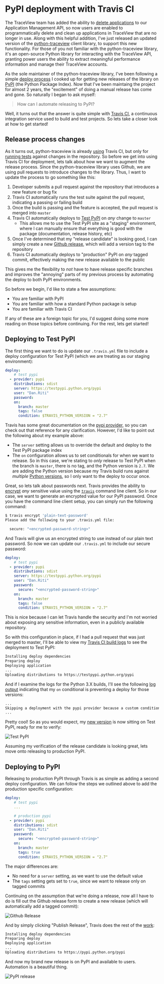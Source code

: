 # PyPI deployment with Travis CI

The TraceView team has added the ability to [delete applications][20] to our
Application Management API, so now users are enabled to programmatically delete
and clean up applications in TraceView that are no longer in use. Along with
this helpful addition, I've just released an updated version of the
[python-traceview][1] client library, to support this new functionality. For
those of you not familiar with the python-traceview library, it's an open-source
Python library for interacting with the TraceView API, granting power users the
ability to extract meaningful performance information and manage their
TraceView accounts.

As the sole maintainer of the python-traceview library, I've been following a
simple [deploy process][3] I cooked up for getting new releases of the library
on [PyPI][2] (the Python Package Index). Now that I've been maintaing the
project for almost 2 years, the "excitement" of doing a manual release has
come and gone. So naturally I began to ask myself:

> How can I automate releasing to PyPI?

Well, it turns out that the answer is quite simple with [Travis CI][4], a
continuous integration service used to build and test projects. So lets take a
closer look at how to get started!

## Release process changes

As it turns out, python-traceview is already [using][5] Travis CI, but only for
[running tests][6] against changes in the repository. So before we get into
using Travis CI for deployment, lets talk about how we want to augment the
release process. Since the python-traceview library uses Github, we are using
pull requests to introduce changes to the library. Thus, I want to update the
process to go something like this:

1. Developer submits a pull request against the repository that introduces a
   new feature or bug fix
2. Travis CI automatically runs the test suite against the pull request,
   indicating a passing or failing build
3. Once the build is passing and the feature is accepted, the pull request is
   merged into `master`
4. Travis CI automatically deploys to [Test PyPI][7] on *any* change to
   `master`
    * This allows me to use the Test PyPI site as a "staging" environment, where
      I can manually ensure that everything is good with the package
      (documentation, release history, etc)
5. Once I've determined that my "release candidate" is looking good, I can
   simply create a new [Github release][8], which will add a version tag
   to the repository
6. Travis CI automatically deploys to "production" PyPI on *any* tagged
   commit, effectively making the new release available to the public

This gives me the flexibility to *not* have to have release specific branches
and improves the "annoying" parts of my previous process by automating the
deploy to both PyPI environments.

So before we begin, I'd like to state a few assumptions:

- You are familiar with PyPI
- You are familiar with how a standard Python package is setup
- You are familiar with Travis CI

If any of these are a foreign topic for you, I'd suggest doing some more
reading on those topics before continuing. For the rest, lets get started!

## Deploying to Test PyPI

The first thing we want to do is update our `.travis.yml` file to include
a deploy configuration for Test PyPI (which we are treating as our staging
environment):

```yaml
deploy:
    # test pypi
  - provider: pypi
    distributions: sdist
    server: https://testpypi.python.org/pypi
    user: "Dan.Riti"
    password:
    on:
      branch: master
      tags: false
      condition: $TRAVIS_PYTHON_VERSION = "2.7"
```

Travis has some great documentation on the [pypi provider][10], so you can
check out that reference for any clarification. However, I'd like to point out
the following about my example above:

* The `server` setting allows us to override the default and deploy to the
  Test PyPI package index
* The `on` configuration allows us to set conditionals for when we want to
  release. So in this case, we're stating to *only* release to Test PyPI when
  the branch is `master`, there is no tag, and the Python version is `2.7`. We
  are adding the Python version because my Travis build runs against *multiple*
  [Python versions][15], so I only want to the deploy to occur once.

Great, so lets talk about passwords next. Travis provides the ability to
[encrypt][9] *any* sensitive value using the [`travis`][16] command line client.
So in our case, we want to generate an encrypted value for our PyPI password.
Once you have the command line client setup, you can simply run the following
command:

```bash
$ travis encrypt 'plain-text-password'
Please add the following to your .travis.yml file:

  secure: "<encrypted-password-string>"

```

And Travis will give us an encrypted string to use instead of our plain text
password. So now we can update our `.travis.yml` to include our secure password:

```yaml
deploy:
    # test pypi
  - provider: pypi
    distributions: sdist
    server: https://testpypi.python.org/pypi
    user: "Dan.Riti"
    password:
      secure: "<encrypted-password-string>"
    on:
      branch: master
      tags: false
      condition: $TRAVIS_PYTHON_VERSION = "2.7"
```

This is nice because I can let Travis handle the security and I'm not worried
about exposing any sensitive information, even in a publicly available
repository.

So with this configuration in place, if I had a pull request that was just
merged to master, I'll be able to view my [Travis CI build logs][11] to see the
deployment to Test PyPI:

```bash
Installing deploy dependencies
Preparing deploy
Deploying application
...
Uploading distributions to https://testpypi.python.org/pypi
```

And if I examine the logs for the Python 3.X builds, I'll see the following
[log output][12] indicating that my `on` conditional is preventing a deploy for
those versions:

```bash
...
Skipping a deployment with the pypi provider because a custom condition was not met
...
```

Pretty cool! So as you would expect, my [new version][13] is now sitting on Test PyPI,
ready for me to verify:

![Test PyPI][17]

Assuming my verification of the release candidate is looking great, lets move
onto releasing to production PyPI.

## Deploying to PyPI

Releasing to production PyPI through Travis is as simple as adding a second
deploy configuration. We can follow the steps we outlined above to add the
production specific configuration:

```yaml
deploy:
    # test pypi
    ...

    # production pypi
  - provider: pypi
    distributions: sdist
    user: "Dan.Riti"
    password:
      secure: "<encrypted-password-string>"
    on:
      branch: master
      tags: true
      condition: $TRAVIS_PYTHON_VERSION = "2.7"
```

The major differences are:

* No need for a `server` setting, as we want to use the default value
* The `tags` setting gets set to `true`, since we want to release only on tagged
  commits

Continuing on the assumption that we're doing a release, now all I have to do is
fill out the Github release form to create a new release (which will
automatically add a tagged commit):

![Github Release][18]

And by simply clicking "Publish Release", Travis does the rest of the
[work][14]:

```bash
Installing deploy dependencies
Preparing deploy
Deploying application
...
Uploading distributions to https://pypi.python.org/pypi
```

And now my brand new release is on PyPI and available to users. Automation is
a beautiful thing.

![PyPI release][19]

[1]: https://pypi.python.org/pypi/python-traceview/
[2]: https://pypi.python.org/
[3]: https://gist.github.com/danriti/b070fe229afc035aa03b
[4]: https://travis-ci.org/
[5]: https://github.com/danriti/python-traceview/blob/54e08dfbbeb323de26634b9535f68fcbdb0acf13/.travis.yml
[6]: https://travis-ci.org/danriti/python-traceview
[7]: https://testpypi.python.org/pypi
[8]: https://github.com/danriti/python-traceview/releases
[9]: https://github.com/travis-ci/travis.rb#encrypt
[10]: https://docs.travis-ci.com/user/deployment/pypi
[11]: https://travis-ci.org/danriti/python-traceview/jobs/103210541#L471-L514
[12]: https://travis-ci.org/danriti/python-traceview/jobs/103210545#L193
[13]: https://testpypi.python.org/pypi/python-traceview
[14]: https://travis-ci.org/danriti/python-traceview/jobs/103211151#L483-L526
[15]: https://github.com/danriti/python-traceview/blob/54e08dfbbeb323de26634b9535f68fcbdb0acf13/.travis.yml#L2-L7
[16]: https://github.com/travis-ci/travis.rb
[17]: https://raw.githubusercontent.com/danriti/moleskine/master/travis-deploy-pypi/images/01.png
[18]: https://raw.githubusercontent.com/danriti/moleskine/master/travis-deploy-pypi/images/02.png
[19]: https://raw.githubusercontent.com/danriti/moleskine/master/travis-deploy-pypi/images/03.png
[20]: http://dev.appneta.com/docs/api-v2/app.html#deleting-apps
